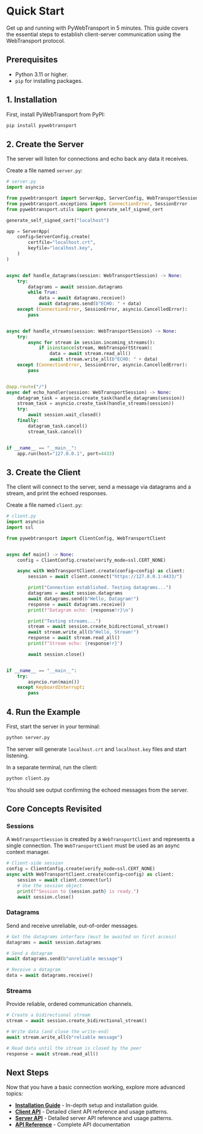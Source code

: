 # Quick Start

Get up and running with PyWebTransport in 5 minutes. This guide covers the essential steps to establish client-server communication using the WebTransport protocol.

## Prerequisites

- Python 3.11 or higher.
- `pip` for installing packages.

## 1. Installation

First, install PyWebTransport from PyPI:

```bash
pip install pywebtransport
```

## 2. Create the Server

The server will listen for connections and echo back any data it receives.

Create a file named `server.py`:

```python
# server.py
import asyncio

from pywebtransport import ServerApp, ServerConfig, WebTransportSession, WebTransportStream
from pywebtransport.exceptions import ConnectionError, SessionError
from pywebtransport.utils import generate_self_signed_cert

generate_self_signed_cert("localhost")

app = ServerApp(
    config=ServerConfig.create(
        certfile="localhost.crt",
        keyfile="localhost.key",
    )
)


async def handle_datagrams(session: WebTransportSession) -> None:
    try:
        datagrams = await session.datagrams
        while True:
            data = await datagrams.receive()
            await datagrams.send(b"ECHO: " + data)
    except (ConnectionError, SessionError, asyncio.CancelledError):
        pass


async def handle_streams(session: WebTransportSession) -> None:
    try:
        async for stream in session.incoming_streams():
            if isinstance(stream, WebTransportStream):
                data = await stream.read_all()
                await stream.write_all(b"ECHO: " + data)
    except (ConnectionError, SessionError, asyncio.CancelledError):
        pass


@app.route("/")
async def echo_handler(session: WebTransportSession) -> None:
    datagram_task = asyncio.create_task(handle_datagrams(session))
    stream_task = asyncio.create_task(handle_streams(session))
    try:
        await session.wait_closed()
    finally:
        datagram_task.cancel()
        stream_task.cancel()


if __name__ == "__main__":
    app.run(host="127.0.0.1", port=4433)

```

## 3. Create the Client

The client will connect to the server, send a message via datagrams and a stream, and print the echoed responses.

Create a file named `client.py`:

```python
# client.py
import asyncio
import ssl

from pywebtransport import ClientConfig, WebTransportClient


async def main() -> None:
    config = ClientConfig.create(verify_mode=ssl.CERT_NONE)

    async with WebTransportClient.create(config=config) as client:
        session = await client.connect("https://127.0.0.1:4433/")

        print("Connection established. Testing datagrams...")
        datagrams = await session.datagrams
        await datagrams.send(b"Hello, Datagram!")
        response = await datagrams.receive()
        print(f"Datagram echo: {response!r}\n")

        print("Testing streams...")
        stream = await session.create_bidirectional_stream()
        await stream.write_all(b"Hello, Stream!")
        response = await stream.read_all()
        print(f"Stream echo: {response!r}")

        await session.close()


if __name__ == "__main__":
    try:
        asyncio.run(main())
    except KeyboardInterrupt:
        pass

```

## 4. Run the Example

First, start the server in your terminal:

```bash
python server.py
```

The server will generate `localhost.crt` and `localhost.key` files and start listening.

In a separate terminal, run the client:

```bash
python client.py
```

You should see output confirming the echoed messages from the server.

## Core Concepts Revisited

### Sessions

A `WebTransportSession` is created by a `WebTransportClient` and represents a single connection. The `WebTransportClient` must be used as an async context manager.

```python
# Client-side session
config = ClientConfig.create(verify_mode=ssl.CERT_NONE)
async with WebTransportClient.create(config=config) as client:
    session = await client.connect(url)
    # Use the session object
    print(f"Session to {session.path} is ready.")
    await session.close()
```

### Datagrams

Send and receive unreliable, out-of-order messages.

```python
# Get the datagrams interface (must be awaited on first access)
datagrams = await session.datagrams

# Send a datagram
await datagrams.send(b"unreliable message")

# Receive a datagram
data = await datagrams.receive()
```

### Streams

Provide reliable, ordered communication channels.

```python
# Create a bidirectional stream
stream = await session.create_bidirectional_stream()

# Write data (and close the write-end)
await stream.write_all(b"reliable message")

# Read data until the stream is closed by the peer
response = await stream.read_all()
```

## Next Steps

Now that you have a basic connection working, explore more advanced topics:

- **[Installation Guide](installation.md)** - In-depth setup and installation guide.
- **[Client API](api-reference/client.md)** - Detailed client API reference and usage patterns.
- **[Server API](api-reference/server.md)** - Detailed server API reference and usage patterns.
- **[API Reference](api-reference/index.md)** - Complete API documentation
